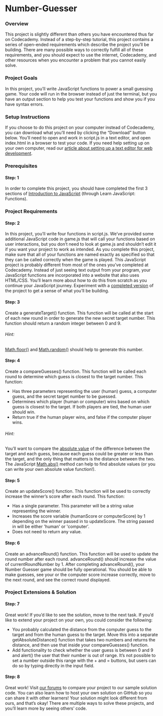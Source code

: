 # Number-Guesser
### Overview
This project is slightly different than others you have encountered thus far on Codecademy. Instead of a step-by-step tutorial, this project contains a series of open-ended requirements which describe the project you’ll be building. There are many possible ways to correctly fulfill all of these requirements, and you should expect to use the internet, Codecademy, and other resources when you encounter a problem that you cannot easily solve.

### Project Goals
In this project, you’ll write JavaScript functions to power a small guessing game. Your code will run in the browser instead of just the terminal, but you have an output section to help you test your functions and show you if you have syntax errors.

### Setup Instructions
If you choose to do this project on your computer instead of Codecademy, you can download what you’ll need by clicking the “Download” button below. You’ll need to open and work in script.js in a text editor, and open index.html in a browser to test your code. If you need help setting up on your own computer, read our [article about setting up a text editor for web development](https://www.codecademy.com/articles/visual-studio-code).

### Prerequisites

#### Step: 1
In order to complete this project, you should have completed the first 3 sections of [Introduction to JavaScript](https://www.codecademy.com/courses/introduction-to-javascript) (through Learn JavaScript: Functions).

### Project Requirements

#### Step: 2
In this project, you’ll write four functions in script.js. We’ve provided some additional JavaScript code in game.js that will call your functions based on user interactions, but you don’t need to look at game.js and shouldn’t edit it if you want your project to work as intended. As you complete this project, make sure that all of your functions are named exactly as specified so that they can be called correctly when the game is played.
This JavaScript project is probably different from most of the ones you’ve completed at Codecademy. Instead of just seeing text output from your program, your JavaScript functions are incorporated into a website that also uses HTML/CSS. You’ll learn more about how to do this from scratch as you continue your JavaScript journey.
Experiment with a [completed version](https://s3.amazonaws.com/codecademy-content/PRO/independent-practice-projects/number-guesser/example/index.html) of the project to get a sense of what you’ll be building.

#### Step: 3
Create a generateTarget() function. This function will be called at the start of each new round in order to generate the new secret target number.
This function should return a random integer between 0 and 9.
###### Hint:
[Math.floor()](https://developer.mozilla.org/en-US/docs/Web/JavaScript/Reference/Global_Objects/Math/floor) and [Math.random()](https://developer.mozilla.org/en-US/docs/Web/JavaScript/Reference/Global_Objects/Math/random) should help to generate this number.

#### Step: 4
Create a compareGuesses() function. This function will be called each round to determine which guess is closest to the target number.
This function:
- Has three parameters representing the user (human) guess, a computer guess, and the secret target number to be guessed.
- Determines which player (human or computer) wins based on which guess is closest to the target. If both players are tied, the human user should win.
- Return true if the human player wins, and false if the computer player wins.
###### Hint:
You’ll want to compare the [absolute value](https://en.wikipedia.org/wiki/Absolute_value#Real_numbers) of the difference between the target and each guess, because each guess could be greater or less than the target, and the only thing that matters is the distance between the two.
The JavaScript [Math.abs()](https://developer.mozilla.org/en-US/docs/Web/JavaScript/Reference/Global_Objects/Math/abs) method can help to find absolute values (or you can write your own absolute value function!).

#### Step: 5
Create an updateScore() function. This function will be used to correctly increase the winner’s score after each round.
This function:
- Has a single parameter. This parameter will be a string value representing the winner.
- Increases the score variable (humanScore or computerScore) by 1 depending on the winner passed in to updateScore. The string passed in will be either 'human' or 'computer'.
- Does not need to return any value.

#### Step: 6
Create an advanceRound() function. This function will be used to update the round number after each round.
advanceRound() should increase the value of currentRoundNumber by 1.
After completing advanceRound(), your Number Guesser game should be fully operational. You should be able to make guesses, see your or the computer score increase correctly, move to the next round, and see the correct round displayed.

### Project Extensions & Solution

#### Step: 7
Great work! If you’d like to see the solution, move to the next task. If you’d like to extend your project on your own, you could consider the following:
- You probably calculated the distance from the computer guess to the target and from the human guess to the target. Move this into a separate getAbsoluteDistance() function that takes two numbers and returns the distance, and then use that inside your compareGuesses() function.
- Add functionality to check whether the user guess is between 0 and 9 and alert() the user that their number is out of range. It’s not possible to set a number outside this range with the + and = buttons, but users can do so by typing directly in the input field.

#### Step: 8
Great work! Visit [our forums](https://discuss.codecademy.com/t/number-guesser-challenge-project-javascript/462394) to compare your project to our sample solution code. You can also learn how to host your own solution on GitHub so you can share it with other learners! Your solution might look different from ours, and that’s okay! There are multiple ways to solve these projects, and you’ll learn more by seeing others’ code.
